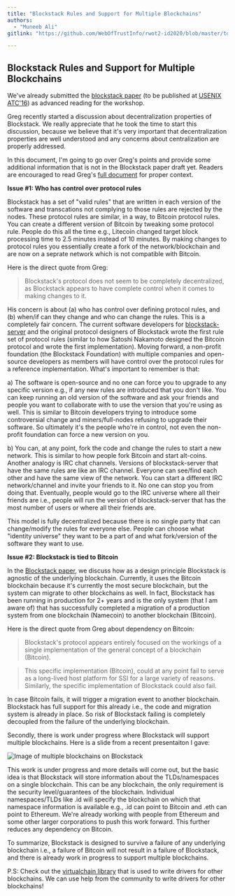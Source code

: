 ```yaml
---
title: "Blockstack Rules and Support for Multiple Blockchains"
authors:
  - "Muneeb Ali"
gitlink: "https://github.com/WebOfTrustInfo/rwot2-id2020/blob/master/topics-and-advance-readings/blockstack-rules-and-multiple-blockchains.md"

---
```


## Blockstack Rules and Support for Multiple Blockchains

We've already submitted the [blockstack paper](https://blockstack.org/blockstack.pdf) (to be published at [USENIX ATC'16](https://www.usenix.org/conference/atc16))
as advanced reading for the workshop.

Greg recently started a discussion about decentralization properties of Blockstack. We really appreciate that he took the time to 
start this discussion, because we believe that it's very important that decentralization properties are well understood and any concerns about
centralization are properly addressed.

In this document, I'm going to go over Greg's points and provide some additional information that is not in the Blockstack paper draft yet. Readers are encouraged to read Greg's [full document](https://github.com/WebOfTrustInfo/ID2020DesignWorkshop/blob/master/topics-and-advance-readings/no-secure-protocol-equals-no-sovereign-identity.md) for proper context.

**Issue #1: Who has control over protocol rules**

Blockstack has a set of "valid rules" that are written in each version of the software and transcations not complying to those rules
are rejected by the nodes. These protocol rules are similar, in a way, to Bitcoin protocol rules. You can create a different version of
Bitcoin by tweaking some protocol rule. People do this all the time e.g., Litecoin changed target block processing time to 2.5 minutes
instead of 10 minutes. By making changes to protocol rules you essentially create a fork of the network/blockchain and are now on a 
seprate network which is not compatible with Bitcoin. 

Here is the direct quote from Greg:
> Blockstack's protocol does not seem to be completely decentralized, as Blockstack appears to have complete control when it comes to making changes to it.

His concern is about (a) who has control over defining protocol rules, and (b) when/if can they change and who can change the rules. This is a completely fair concern.
The current software developers for [blockstack-server](https://github.com/blockstack/blockstack-server) and the original protocol designers of Blockstack wrote the first rule set of protocol rules (similar to how Satoshi Nakamoto designed 
the Bitcoin protocol and wrote the first implementation). Moving forward, a
non-profit foundation (the Blockstack Foundation) with multiple companies and open-source developers as members will have control over the
protocol rules for a reference implementation. What's important to remember is that:

a) The software is open-source and no one can force you to upgrade to any specific version e.g., if any new rules are introduced that you don't like. You
can keep running an old version of the software and ask your friends and people you want to collaborate with to use the version that you're using as well.
This is similar to Bitcoin developers trying to introduce some controversial change and miners/full-nodes refusing to upgrade their software. So ultimately
it's the people who're in control, not even the non-profit foundation can force a new version on you. 

b) You can, at any point, fork the code and change the rules to start a new network. This is similar to how people fork Bitcoin and start
alt-coins. Another analogy is IRC chat channels. Versions of blockstack-server that have the same rules are like an IRC channel. Everyone can see/find
each other and have the same view of the network. You can start a different IRC network/channel and invite your friends to it. No one can stop you from doing that.
Eventually, people would go to the IRC universe where all their friends are i.e., people will run the version
of blockstack-server that has the most number of users or where all their friends are.

This model is fully decentralized because there is no single party that can change/modify the rules for everyone else. People can choose 
what "identity universe" they want to be a part of and what fork/version of the software they want to use. 

**Issue #2: Blockstack is tied to Bitcoin**

In the [Blockstack paper](https://blockstack.org/blockstack.pdf), we discuss how as a design principle Blockstack is agnostic of the underlying blockchain. Currently, it uses the Bitcoin
blockchain because it's currently the most secure blockchain, but the system can migrate to other blockchains as well. In fact, Blockstack
has been running in production for 2+ years and is the only system (that I am aware of) that has successfully completed a migration of
a production system from one blockchain (Namecoin) to another blockchain (Bitcoin). 

Here is the direct quote from Greg about dependency on Bitcoin:
> Blockstack's protocol appears entirely focused on the workings of a single implementation of the general concept of a blockchain (Bitcoin).

> This specific implementation (Bitcoin), could at any point fail to serve as a long-lived host platform for SSI for a large variety of reasons. Similarly, the specific implementation of Blockstack could also fail.

In case Bitcoin fails, it will trigger a migration event to another blockchain. Blockstack has full support for this already i.e., the code
and migration system is already in place. So risk of Blockstack failing is completely decoupled from the failure of the underlying blockchain. 

Secondly, there is work under progress where Blockstack will support multiple blockchains. Here is a slide from a recent presentaiton I gave:

![Image of multiple blockchains on Blockstack](http://muneebali.com/static/files/multiple_blockchains.png)

This work is under progress and more details will come out, but the basic idea is that Blockstack will store information about the TLDs/namespaces
on a single blockchain. This can be any blockchain, the only requirement is the security level/guarantees of the blockchain. Individual namespaces/TLDs like .id
will specify the blockchain on which that namespace information is available e.g., .id can point to Bitcoin and .eth can point to Ethereum. We're already
working with people from Ethereum and some other larger corporations to push this work forward. This further reduces any dependency on Bitcoin.

To summarize, Blockstack is designed to survive a failure of any underlying blockchain i.e., a failure of Bitcoin will not result in a failure of Blockstack, and there is already work in progress to support multiple blockchains.

P.S: Check out the [virtualchain library](https://github.com/blockstack/blockstack-virtualchain) that is used to write drivers for other blockchains. We can use help from the community to write drivers 
for other blockchains!
